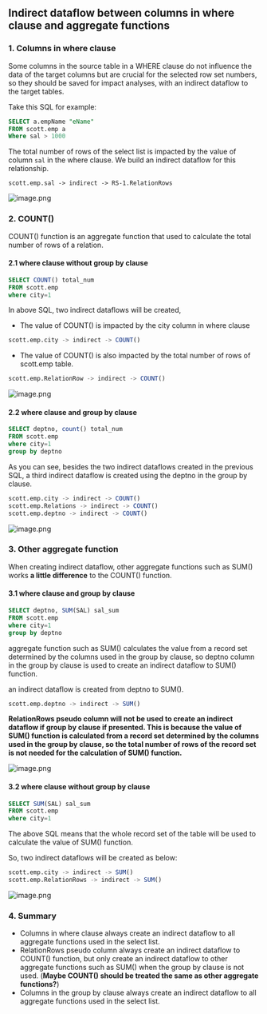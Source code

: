 ## Indirect dataflow between columns in where clause and aggregate functions

### 1. Columns in where clause

Some columns in the source table in a WHERE clause do not influence the data of the target columns but are crucial for the selected row set numbers, so they should be saved for impact analyses, with an indirect dataflow to the target tables.

Take this SQL for example:

```sql
SELECT a.empName "eName"
FROM scott.emp a
Where sal > 1000
```

The total number of rows of the select list is impacted by the value of column `sal` in the where clause. We build an indirect dataflow for this relationship.

```
scott.emp.sal -> indirect -> RS-1.RelationRows
```

![image.png](https://images.gitee.com/uploads/images/2021/1206/120228_c087c542_8136809.png)

### 2. COUNT()

COUNT() function is an aggregate function that used to calculate the total number of rows of a relation.

#### 2.1 where clause without group by clause

```sql
SELECT COUNT() total_num
FROM scott.emp
where city=1
```

In above SQL, two indirect dataflows will be created, 
- The value of COUNT() is impacted by the city column in where clause 
```sql
scott.emp.city -> indirect -> COUNT()
```

- The value of COUNT() is also impacted by the total number of rows of scott.emp table.
```sql
scott.emp.RelationRow -> indirect -> COUNT()
```

![image.png](https://images.gitee.com/uploads/images/2021/1206/150203_a4bbf172_8136809.png)

#### 2.2 where clause and group by clause

```sql
SELECT deptno, count() total_num
FROM scott.emp
where city=1
group by deptno
```

As you can see, besides the two indirect dataflows created in the previous SQL, a third indirect dataflow is created using the deptno in the group by clause.

```sql
scott.emp.city -> indirect -> COUNT()
scott.emp.Relations -> indirect -> COUNT()
scott.emp.deptno -> indirect -> COUNT()
```

![image.png](https://images.gitee.com/uploads/images/2021/1206/150427_bad8e1d6_8136809.png)

### 3. Other aggregate function

When creating indirect dataflow, other aggregate functions such as SUM() works **a little difference** to the COUNT() function.

#### 3.1 where clause and group by clause

```sql
SELECT deptno, SUM(SAL) sal_sum
FROM scott.emp
where city=1
group by deptno
```

aggregate function such as SUM() calculates the value from a  record set determined by the columns used in the group by clause, so deptno column in the group by clause is used to create an indirect dataflow to SUM() function.

an indirect dataflow is created from deptno to SUM().

```sql
scott.emp.deptno -> indirect -> SUM()
```

**RelationRows pseudo column will not be used to create an indirect dataflow if group by clause if presented. This is because the value of SUM() function is calculated from a record set determined by the columns used in the group by clause, so the total number of rows of the record set is not needed for the calculation of SUM() function.**

![image.png](https://images.gitee.com/uploads/images/2021/1210/170231_fd2cfc92_8136809.png)

#### 3.2 where clause without group by clause

```sql
SELECT SUM(SAL) sal_sum
FROM scott.emp
where city=1
```

The above SQL means that the whole record set of the table will be used to calculate the value of SUM() function.

So, two indirect dataflows will be created as below:

```sql
scott.emp.city -> indirect -> SUM()
scott.emp.RelationRows -> indirect -> SUM()
```

![image.png](https://images.gitee.com/uploads/images/2021/1206/143844_5a1e3bad_8136809.png)

### 4. Summary

- Columns in where clause always create an indirect dataflow to all aggregate functions used in the select list.
- RelationRows pseudo column always create an indirect dataflow to COUNT() function, but only create an indirect dataflow to other aggregate functions such as SUM()  when the group by clause is not used. (**Maybe COUNT() should be treated the same as other aggregate functions?**)
- Columns in the group by clause always create an indirect dataflow to all aggregate functions used in the select list.